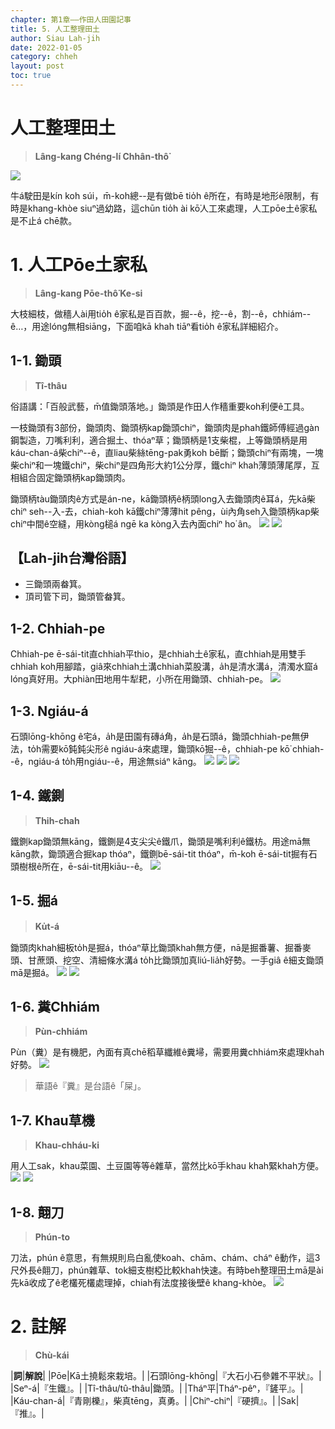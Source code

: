 ```yaml
---
chapter: 第1章——作田人田園記事
title: 5. 人工整理田土
author: Siau Lah-jih
date: 2022-01-05
category: chheh
layout: post
toc: true
---
```


# 人工整理田土
> **Lâng-kang Chéng-lí Chhân-thô͘**

![](../too5/01/1-5-4.ChhiahpeKapTithau.jpg)

牛á駛田是kín koh súi，m̄-koh總--是有做bē tio̍h ê所在，有時是地形ê限制，有時是khang-khòe siuⁿ過幼路，這chūn tio̍h ài kō͘人工來處理，人工pōe土ê家私是不止á chē款。

# 1. 人工Pōe土家私
> **Lâng-kang Pōe-thô͘ Ke-si**

大枝細枝，做穡人ài用tio̍h ê家私是百百款，掘--ê，挖--ê，割--ê，chhiám--ê…，用途lóng無相siāng，下面咱kā khah tiāⁿ看tio̍h ê家私詳細紹介。

## 1-1. 鋤頭
> **Tî-thâu**
  
俗語講：「百般武藝，m̄值鋤頭落地。」鋤頭是作田人作穡重要koh利便ê工具。

一枝鋤頭有3部份，鋤頭肉、鋤頭柄kap鋤頭chiⁿ，鋤頭肉是phah鐵師傅經過gàn鋼製造，刀嘴利利，適合掘土、thóaⁿ草；鋤頭柄是1支柴棍，上等鋤頭柄是用káu-chan-á柴chiⁿ--ê，直liau柴絲tēng-pak勇koh bē斷；鋤頭chiⁿ有兩塊，一塊柴chiⁿ和一塊鐵chiⁿ，柴chiⁿ是四角形大約1公分厚，鐵chiⁿ khah薄頭薄尾厚，互相組合固定鋤頭柄kap鋤頭肉。

鋤頭柄tàu鋤頭肉ê方式是án-ne，kā鋤頭柄ê柄頭long入去鋤頭肉ê耳á，先kā柴chiⁿ seh--入-去，chiah-koh kā鐵chiⁿ薄薄hit pêng，ùi內角seh入鋤頭柄kap柴chiⁿ中間ê空縫，用kòng槌á ngē ka kòng入去內面chiⁿ ho͘ ân。
![](../too5/01/1-5-1.鋤頭.jpg)
![](../too5/01/1-5-2.鋤頭.jpg)

## 【Lah-jih台灣俗語】
- 三鋤頭兩畚箕。
- 頂司管下司，鋤頭管畚箕。

## 1-2. Chhiah-pe
Chhiah-pe ē-sái-tit直chhiah平thio，是chhiah土ê家私，直chhiah是用雙手chhiah koh用腳踏，giâ來chhiah土溝chhiah菜股溝，a̍h是清水溝á，清濁水窟á lóng真好用。大phiàn田地用牛犁耙，小所在用鋤頭、chhiah-pe。
![](../too5/01/1-5-3.鍤桮.jpg)

## 1-3. Ngiáu-á
石頭lōng-khōng ê宅á，a̍h是田園有磚á角，a̍h是石頭á，鋤頭chhiah-pe無伊法，to̍h需要kō͘鈍鈍尖形ê ngiáu-á來處理，鋤頭kō͘掘--ê，chhiah-pe kō͘ chhiah--ê，ngiáu-á to̍h用ngiáu--ê，用途無siáⁿ kāng。
![](../too5/01/1-5-5.撓仔.jpg)
![](../too5/01/1-5-6.撓仔.jpg)
![](../too5/01/1-5-7.撓仔.jpg)

## 1-4. 鐵鍘
> **Thih-chah**

鐵鍘kap鋤頭無kāng，鐵鍘是4支尖尖ê鐵爪，鋤頭是嘴利利ê鐵枋。用途mā無kāng款，鋤頭適合掘kap thóaⁿ，鐵鍘bē-sái-tit thóaⁿ，m̄-koh ē-sái-tit掘有石頭樹根ê所在，ē-sái-tit用kiāu--ê。
![](../too5/01/1-5-8.鋤頭鐵鍘.jpg)

## 1-5. 掘á
> **Ku̍t-á**

鋤頭肉khah細板to̍h是掘á，thóaⁿ草比鋤頭khah無方便，nā是掘番薯、掘番麥頭、甘蔗頭、挖空、清細條水溝á to̍h比鋤頭加真liú-lia̍h好勢。一手giâ ê細支鋤頭mā是掘á。
![](../too5/01/1-5-9.掘仔.jpg)
![](../too5/01/1-5-10.掘仔.jpg)

## 1-6. 糞Chhiám
> **Pùn-chhiám**

Pùn（糞）是有機肥，內面有真chē稻草纖維ê糞埽，需要用糞chhiám來處理khah好勢。
![](../too5/01/1-5-11.鍤桮糞扦.jpg)
> 華語ê『糞』是台語ê「屎」。

## 1-7. Khau草機
> **Khau-chháu-ki**

用人工sak，khau菜園、土豆園等等ê雜草，當然比kō͘手khau khah緊khah方便。
![](../too5/01/1-5-12.薅草機.jpg)
![](../too5/01/1-5-13.薅草機.jpg)

## 1-8. 翸刀
> **Phún-to**

刀法，phún ê意思，有無規則烏白亂使koah、chām、chám、cháⁿ ê動作，這3尺外長ê翸刀，phún雜草、tok細支樹椏比較khah快速。有時beh整理田土mā是ài先kā收成了ê老欉死欉處理掉，chiah有法度接後壁ê khang-khòe。
![](../too5/01/1-5-14.翸刀.jpg)


# 2. 註解
> **Chù-kái**

|**詞**|**解說**|
|Pōe|Kā土撓鬆來栽培。|
|石頭lōng-khōng|『大石小石參雜不平狀』。|
|Seⁿ-á|『生鐵』。|
|Tî-thâu/tû-thâu|鋤頭。|
|Tháⁿ平|Tháⁿ-pêⁿ，『鏟平』。|
|Káu-chan-á|『青剛櫟』，柴真tēng，真勇。|
|Chiⁿ-chiⁿ|『硬擠』。|
|Sak|『推』。|
